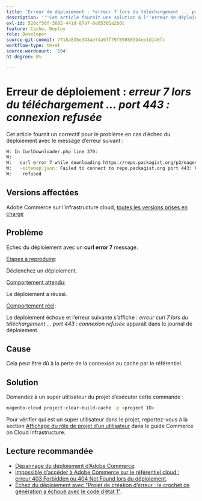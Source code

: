 ```yaml
---
title: 'Erreur de déploiement : *erreur 7 lors du téléchargement ... port 443 : connexion refusée*'
description: '''Cet article fournit une solution à l''erreur de déploiement : *"erreur 7 lors du téléchargement ... port 443 : connexion refusée"*.'''
exl-id: 520cf50f-3682-441d-87a7-8e05301a2b0c
feature: Cache, Deploy
role: Developer
source-git-commit: 7718a835e343ae7da9ff79f690503b4ee1d140fc
workflow-type: tm+mt
source-wordcount: '194'
ht-degree: 0%

---
```


# Erreur de déploiement : *erreur 7 lors du téléchargement ... port 443 : connexion refusée*

Cet article fournit un correctif pour le problème en cas d’échec du déploiement avec le message d’erreur suivant :

```bash
W: In CurlDownloader.php line 370:
W:
W:   curl error 7 while downloading https://repo.packagist.org/p2/magento/module
W:   -sitemap.json: Failed to connect to repo.packagist.org port 443: Connection
W:    refused
```

## Versions affectées

Adobe Commerce sur l’infrastructure cloud, [toutes les versions prises en charge](https://www.adobe.com/content/dam/cc/en/legal/terms/enterprise/pdfs/Adobe-Commerce-Software-Lifecycle-Policy.pdf)

## Problème

Échec du déploiement avec un **curl error 7** message.

<u>Étapes à reproduire</u>:

Déclenchez un déploiement.

<u>Comportement attendu</u>:

Le déploiement a réussi.

<u>Comportement réel</u>:

Le déploiement échoue et l’erreur suivante s’affiche : *erreur curl 7 lors du téléchargement ... port 443 : connexion refusée* apparaît dans le journal de déploiement.

## Cause

Cela peut être dû à la perte de la connexion au cache par le référentiel.

## Solution

Demandez à un super utilisateur du projet d’exécuter cette commande :

```bash
magento-cloud project:clear-build-cache -p <project ID>
```

Pour vérifier qui est un super utilisateur dans le projet, reportez-vous à la section [Affichage du rôle de projet d’un utilisateur](/docs/commerce-cloud-service/user-guide/project/user-access.html?lang=en#view-a-user’s-project-role) dans le guide Commerce on Cloud Infrastructure.

## Lecture recommandée

* [Dépannage du déploiement d’Adobe Commerce](/docs/commerce-knowledge-base/kb/troubleshooting/deployment/magento-deployment-troubleshooter.html).
* [Impossible d’accéder à Adobe Commerce sur le référentiel cloud : erreur 403 Forbidden ou 404 Not Found lors du déploiement](/docs/commerce-knowledge-base/kb/troubleshooting/deployment/magento-commerce-cloud-repo-could-not-be-accessed-403-forbidden-or-404-not-found-error-when-deploying.html).
* [Échec du déploiement avec &quot;Projet de création d’erreur : le crochet de génération a échoué avec le code d’état 1&quot;](/docs/commerce-knowledge-base/kb/troubleshooting/deployment/deployment-fails-with-error-building-project-the-build-hook-failed-with-status-code-1.html).
